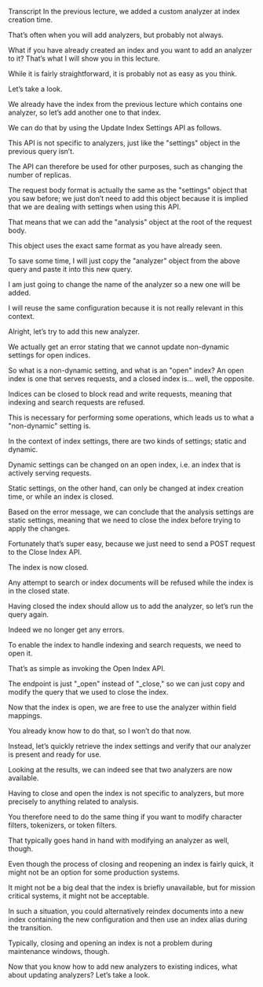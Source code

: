 Transcript In the previous lecture, we added a custom analyzer at index creation time.

That’s often when you will add analyzers, but probably not always.

What if you have already created an index and you want to add an analyzer to it?  That’s what I will show you in this lecture.

While it is fairly straightforward, it is probably not as easy as you think.

Let’s take a look.

We already have the index from the previous lecture which contains one analyzer, so let’s  add another one to that index.

We can do that by using the Update Index Settings API as follows.

This API is not specific to analyzers, just like the "settings" object in the previous query isn’t.

The API can therefore be used for other purposes, such as changing the number of replicas.

The request body format is actually the same as the "settings" object that you saw  before; we just don’t need to add this object because it is implied that we are dealing  with settings when using this API.

That means that we can add the "analysis" object at the root of the request body.

This object uses the exact same format as you have already seen.

To save some time, I will just copy the "analyzer" object from the above query and paste it into  this new query.

I am just going to change the name of the analyzer so a new one will be added.

I will reuse the same configuration because it is not really relevant in this context.

Alright, let’s try to add this new analyzer.

We actually get an error stating that we cannot update non-dynamic settings for open indices.

So what is a non-dynamic setting, and what is an "open" index?  An open index is one that serves requests, and a closed index is… well, the opposite.

Indices can be closed to block read and write requests, meaning that indexing and search  requests are refused.

This is necessary for performing some operations, which leads us to what a "non-dynamic" setting is.

In the context of index settings, there are two kinds of settings; static and dynamic.

Dynamic settings can be changed on an open index, i.e. an index that is actively serving requests.

Static settings, on the other hand, can only be changed at index creation time, or while  an index is closed.

Based on the error message, we can conclude that the analysis settings are static settings,  meaning that we need to close the index before trying to apply the changes.

Fortunately that’s super easy, because we just need to send a POST request to  the Close Index API.

The index is now closed.

Any attempt to search or index documents will be refused while the index is in the closed state.

Having closed the index should allow us to add the analyzer, so let’s run the query again.

Indeed we no longer get any errors.

To enable the index to handle indexing and search requests, we need to open it.

That’s as simple as invoking the Open Index API.

The endpoint is just "_open" instead of "_close," so we can just copy and modify  the query that we used to close the index.

Now that the index is open, we are free to use the analyzer within field mappings.

You already know how to do that, so I won’t do that now.

Instead, let’s quickly retrieve the index settings and verify that our analyzer is present  and ready for use.

Looking at the results, we can indeed see that two analyzers are now available.

Having to close and open the index is not specific to analyzers, but more precisely  to anything related to analysis.

You therefore need to do the same thing if you want to modify character filters, tokenizers,  or token filters.

That typically goes hand in hand with modifying an analyzer as well, though.

Even though the process of closing and reopening an index is fairly quick, it might not be  an option for some production systems.

It might not be a big deal that the index is briefly unavailable, but for mission critical  systems, it might not be acceptable.

In such a situation, you could alternatively reindex documents into a new index containing  the new configuration and then use an index alias during the transition.

Typically, closing and opening an index is not a problem during maintenance windows, though.

Now that you know how to add new analyzers to existing indices, what about updating analyzers?  Let’s take a look.

